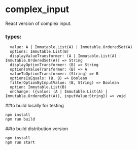 # complex_input
React version of complex input.

### types:
```
  value: A | Immutable.List(A) | Immutable.OrderedSet(A)
  options: Immutable.List(B)
  displayValueTransformer: (A | Immutable.List(A) | Immutable.OrderedSet(A)) => String
  displayOptionTransformer: (B) => String
  optionToValueTransformer: (B) => A
  valueToOptionTransformer: (String) => B
  optionsIsEquals: (B, B) => Boolean
  filterOptionByInputValue: (B, String) => Boolean
  option: Immutable.List(B)
  onChange: ({value: (A | Immutable.List(A) | Immutable.OrderedSet(A)), inputValue:String}) => void
``` 

##to build locally for testing
```
npm install
npm run build
```

##to build distribution version
```
npm install
npm run start
```
